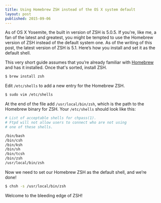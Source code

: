```yaml
---
title: Using Homebrew ZSH instead of the OS X system default
layout: post
published: 2015-09-06
---
```


As of OS X Yosemite, the built in version of ZSH is 5.0.5. If you're, like me, a fan of the latest and greatest, you might be tempted to use the Homebrew version of ZSH instead of the default system one. As of the writing of this post, the latest version of ZSH is 5.1. Here’s how you install and set it as the default shell.

This very short guide assumes that you’re already familiar with [Homebrew](http://brew.sh/) and has it installed. Once that's sorted, install ZSH.

~~~bash
$ brew install zsh
~~~

Edit `/etc/shells` to add a new entry for the Homebrew ZSH.

~~~bash
$ sudo vim /etc/shells
~~~

At the end of the file add `/usr/local/bin/zsh`, which is the path to the Homebrew binary for ZSH. Your `/etc/shells` should look like this:

~~~bash
# List of acceptable shells for chpass(1).
# Ftpd will not allow users to connect who are not using
# one of these shells.

/bin/bash
/bin/csh
/bin/ksh
/bin/sh
/bin/tcsh
/bin/zsh
/usr/local/bin/zsh
~~~

Now we need to set our Homebrew ZSH as the default shell, and we’re done!

~~~bash
$ chsh -s /usr/local/bin/zsh
~~~

Welcome to the bleeding edge of ZSH!
